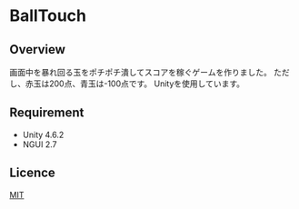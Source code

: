 BallTouch
====

## Overview  
画面中を暴れ回る玉をポチポチ潰してスコアを稼ぐゲームを作りました。
ただし、赤玉は200点、青玉は-100点です。
Unityを使用しています。

## Requirement  
- Unity 4.6.2  
- NGUI 2.7

## Licence
[MIT](http://opensource.org/licenses/mit-license.php)
